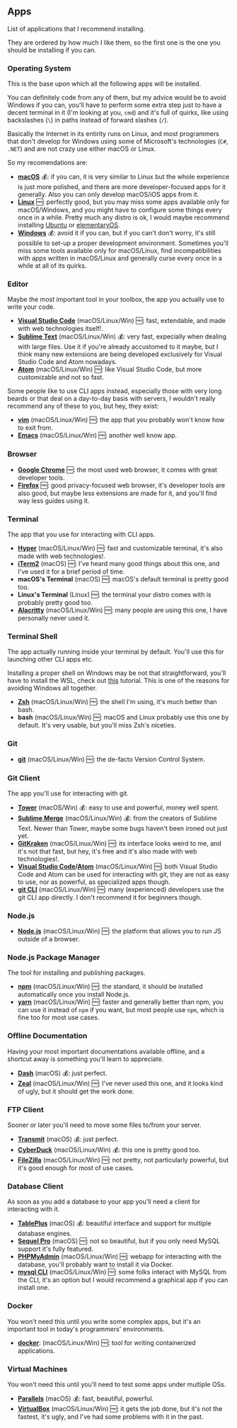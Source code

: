 
## Apps

List of applications that I recommend installing.

They are ordered by how much I like them, so the first one is the one you should be installing if you can.

### Operating System

This is the base upon which all the following apps will be installed.

You can definitely code from any of them, but my advice would be to avoid Windows if you can, you'll have to perform some extra step just to have a decent terminal in it (I'm looking at you, `cmd`) and it's full of quirks, like using backslashes (`\`) in paths instead of forward slashes (`/`).

Basically the Internet in its entirity runs on Linux, and most programmers that don't develop for Windows using some of Microsoft's technologies (`C#`, `.NET`) and are not crazy use either macOS or Linux.

So my recomendations are:

- **[macOS](https://en.wikipedia.org/wiki/MacOS)** 💰: if you can, it is very similar to Linux but the whole experience is just more polished, and there are more developer-focused apps for it generally. Also you can only develop macOS/iOS apps from it.
- **[Linux](https://en.wikipedia.org/wiki/Linux_distribution)** 🆓: perfectly good, but you may miss some apps available only for macOS/Windows, and you might have to configure some things every once in a while. Pretty much any distro is ok, I would maybe recommend installing [Ubuntu](https://www.ubuntu.com/download/desktop) or [elementaryOS](https://elementary.io/).
- **[Windows](https://en.wikipedia.org/wiki/Microsoft_Windows)** 💰: avoid it if you can, but if you can't don't worry, it's still possible to set-up a proper development environment. Sometimes you'll miss some tools available only for macOS/Linux, find incompatibilities with apps written in macOS/Linux and generally curse every once in a while at all of its quirks.

### Editor

Maybe the most important tool in your toolbox, the app you actually use to write your code.

- **[Visual Studio Code](https://code.visualstudio.com/)** (macOS/Linux/Win) 🆓: fast, extendable, and made with web technologies itself!.
- **[Sublime Text](https://www.sublimetext.com/)** (macOS/Linux/Win) 💰: very fast, expecially when dealing with large files. Use it if you're already accustomed to it maybe, but I think many new extensions are being developed exclusively for Visual Studio Code and Atom nowadays.
- **[Atom](https://atom.io/)** (macOS/Linux/Win) 🆓: like Visual Studio Code, but more customizable and not so fast.

Some people like to use CLI apps instead, especially those with very long beards or that deal on a day-to-day basis with servers, I wouldn't really recommend any of these to you, but hey, they exist:

- **[vim](https://www.vim.org/download.php)** (macOS/Linux/Win) 🆓: the app that you probably won't know how to exit from.
- **[Emacs](https://www.gnu.org/software/emacs/download.html)** (macOS/Linux/Win) 🆓: another well know app.

### Browser

- **[Google Chrome](https://www.google.com/chrome/)** 🆓: the most used web browser, it comes with great developer tools.
- **[Firefox](https://www.mozilla.org/en-US/firefox/new/)** 🆓: good privacy-focused web browser, it's developer tools are also good, but maybe less extensions are made for it, and you'll find way less guides using it.

### Terminal

The app that you use for interacting with CLI apps.

- **[Hyper](https://hyper.is/)** (macOS/Linux/Win) 🆓: fast and customizable terminal, it's also made with web technologies!.
- **[iTerm2](https://iterm2.com/downloads.html)** (macOS) 🆓: I've heard many good things about this one, and I've used it for a brief period of time.
- **macOS's Terminal** (macOS) 🆓: macOS's default terminal is pretty good too.
- **Linux's Terminal** (Linux) 🆓: the terminal your distro comes with is probably pretty good too.
- **[Alacritty](https://github.com/jwilm/alacritty)** (macOS/Linux/Win) 🆓: many people are using this one, I have personally never used it.

### Terminal Shell

The app actually running inside your terminal by default. You'll use this for launching other CLI apps etc.

Installing a proper shell on Windows may be not that straightforward, you'll have to install the WSL, check out [this](https://www.howtogeek.com/249966/how-to-install-and-use-the-linux-bash-shell-on-windows-10/) tutorial. This is one of the reasons for avoiding Windows all together.

- **[Zsh](https://gist.github.com/derhuerst/12a1558a4b408b3b2b6e)** (macOS/Linux/Win) 🆓: the shell I'm using, it's much better than bash.
- **bash** (macOS/Linux/Win) 🆓: macOS and Linux probably use this one by default. It's very usable, but you'll miss Zsh's niceties.

### Git

- **[git](https://git-scm.com/downloads)** (macOS/Linux/Win) 🆓: the de-facto Version Control System.

### Git Client

The app you'll use for interacting with git.

- **[Tower](https://www.git-tower.com/)** (macOS/Win) 💰: easy to use and powerful, money well spent.
- **[Sublime Merge](https://www.sublimemerge.com/)** (macOS/Linux/Win) 💰: from the creators of Sublime Text. Newer than Tower, maybe some bugs haven't been ironed out just yet.
- **[GitKraken](https://www.gitkraken.com/)** (macOS/Linux/Win) 🆓: its interface looks weird to me, and it's not that fast, but hey, it's free and it's also made with web technologies!.
- **[Visual Studio Code](https://code.visualstudio.com/)/[Atom](https://atom.io/)** (macOS/Linux/Win) 🆓: both Visual Studio Code and Atom can be used for interacting with git, they are not as easy to use, nor as powerful, as specialized apps though.
- **[git CLI](https://git-scm.com/downloads)** (macOS/Linux/Win) 🆓: many (experienced) developers use the git CLI app directly. I don't recommend it for beginners though.

### Node.js

- **[Node.js](https://nodejs.org/en/download/)** (macOS/Linux/Win) 🆓: the platform that allows you to run JS outside of a browser.

### Node.js Package Manager

The tool for installing and publishing packages.

- **[npm](https://www.npmjs.com/get-npm)** (macOS/Linux/Win) 🆓: the standard, it should be installed automatically once you install Node.js.
- **[yarn](https://yarnpkg.com/lang/en/docs/install/#mac-stable)** (macOS/Linux/Win) 🆓: faster and generally better than npm, you can use it instead of `npm` if you want, but most people use `npm`, which is fine too for most use cases.

### Offline Documentation

Having your most important documentations available offline, and a shortcut away is something you'll learn to appreciate.

- **[Dash](https://kapeli.com/dash)** (macOS) 💰: just perfect.
- **[Zeal](https://zealdocs.org/download.html)** (macOS/Linux/Win) 🆓: I've never used this one, and it looks kind of ugly, but it should get the work done.

### FTP Client

Sooner or later you'll need to move some files to/from your server.

- **[Transmit](https://panic.com/transmit/)** (macOS) 💰: just perfect.
- **[CyberDuck](https://cyberduck.io/)** (macOS/Linux/Win) 💰: this one is pretty good too.
- **[FileZilla](https://filezilla-project.org/)** (macOS/Linux/Win) 🆓: not pretty, not particularly powerful, but it's good enough for most of use cases.

### Database Client

As soon as you add a database to your app you'll need a client for interacting with it.

- **[TablePlus](https://tableplus.io/)** (macOS) 💰: beautiful interface and support for multiple database engines.
- **[Sequel Pro](https://sequelpro.com/download)** (macOS) 🆓: not so beautiful, but if you only need MySQL support it's fully featured.
- **[PHPMyAdmin](https://www.phpmyadmin.net/downloads/)** (macOS/Linux/Win) 🆓: webapp for interacting with the database, you'll probably want to install it via Docker.
- **[mysql CLI](https://www.mysql.com/downloads/)** (macOS/Linux/Win) 🆓: some folks interact with MySQL from the CLI, it's an option but I would recommend a graphical app if you can install one.

### Docker

You won't need this until you write some complex apps, but it's an important tool in today's programmers' environments.

- **[docker](https://docs.docker.com/install/)**: (macOS/Linux/Win) 🆓: tool for writing containerized applications.

### Virtual Machines

You won't need this until you'll need to test some apps under multiple OSs.

- **[Parallels](https://www.parallels.com/products/desktop/download/)** (macOS) 💰: fast, beautiful, powerful.
- **[VirtualBox](https://www.virtualbox.org/wiki/Downloads)** (macOS/Linux/Win) 🆓: it gets the job done, but it's not the fastest, it's ugly, and I've had some problems with it in the past.

